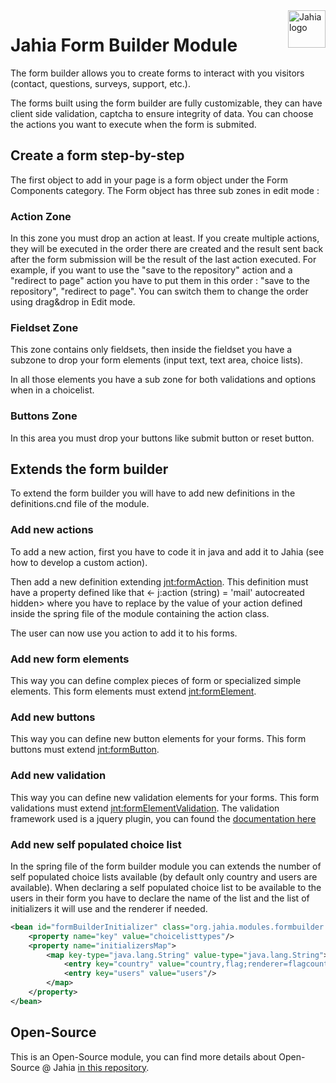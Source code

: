 <a href="https://www.jahia.com/">
    <img src="https://www.jahia.com/modules/jahiacom-templates/images/jahia-3x.png" alt="Jahia logo" title="Jahia" align="right" height="60" />
</a>

Jahia Form Builder Module
======================

 The form builder allows you to create forms to interact with you visitors (contact, questions, surveys, support, etc.).

 The forms built using the form builder are fully customizable, they can have client side validation, captcha to ensure
 integrity of data. You can choose the actions you want to execute when the form is submited.
  
 ## Create a form step-by-step

  The first object to add in your page is a form object under the Form Components category.
  The Form object has three sub zones in edit mode :

 ### Action Zone

In this zone you must drop an action at least. If you create multiple actions, they will be executed in the order
there are created and the result sent back after the form submission will be the result of the last action executed.
For example, if you want to use the "save to the repository" action and a "redirect to page" action you have to
put them in this order : "save to the repository", "redirect to page".
You can switch them to change the order using drag&drop in Edit mode.

### Fieldset Zone

This zone contains only fieldsets, then inside the fieldset you have a subzone to drop your form elements
(input text, text area, choice lists).

In all those elements you have a sub zone for both validations and options when in a choicelist.

 ### Buttons Zone

In this area you must drop your buttons like submit button or reset button.

## Extends the form builder

 To extend the form builder you will have to add new definitions in the definitions.cnd file of the module.

### Add new actions

  To add a new action, first you have to code it in java and add it to Jahia (see how to develop a custom action).

  Then add a new definition extending <jnt:formAction>. This definition must have a property defined
  like that <- j:action (string) = 'mail' autocreated hidden> where you have to replace <mail> by the <key> value
  of your action defined inside the spring file of the module containing the action class.

  The user can now use you action to add it to his forms.

### Add new form elements

  This way you can define complex pieces of form or specialized simple elements. This form elements must extend
  <jnt:formElement>.

### Add new buttons

  This way you can define new button elements for your forms. This form buttons must extend <jnt:formButton>.

### Add new validation

  This way you can define new validation elements for your forms. This form validations must extend <jnt:formElementValidation>.
  The validation framework used is a jquery plugin, you can found the [documentation here](http://bassistance.de/jquery-plugins/jquery-plugin-validation/)

### Add new self populated choice list

  In the spring file of the form builder module you can extends the number of self populated choice lists available
  (by default only country and users are available). When declaring a self populated choice list to be available to the users
  in their form you have to declare the name of the list and the list of initializers it will use and the renderer if needed.

```xml
<bean id="formBuilderInitializer" class="org.jahia.modules.formbuilder.initializers.ChoiceListTypeInitializers">
    <property name="key" value="choicelisttypes"/>
    <property name="initializersMap">
        <map key-type="java.lang.String" value-type="java.lang.String">
            <entry key="country" value="country,flag;renderer=flagcountry"/>
            <entry key="users" value="users"/>
        </map>
    </property>
</bean>
```

## Open-Source

This is an Open-Source module, you can find more details about Open-Source @ Jahia [in this repository](https://github.com/Jahia/open-source).
